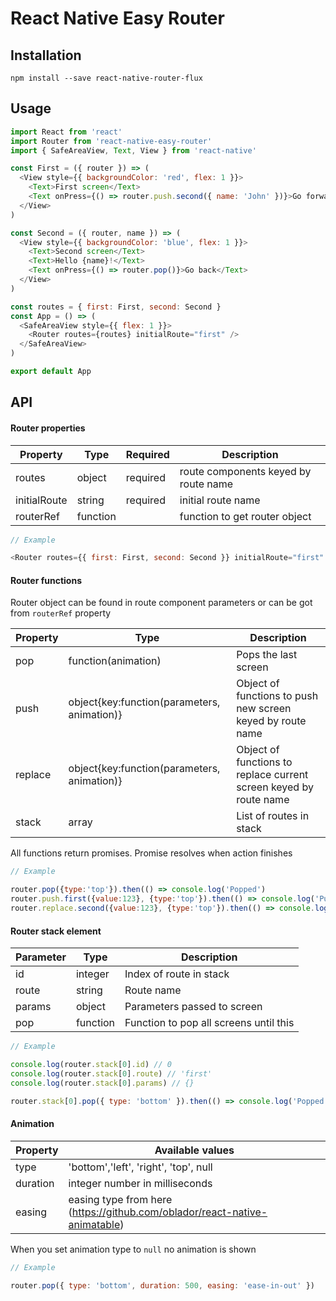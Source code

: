 # React Native Easy Router

## Installation

```
npm install --save react-native-router-flux
```

## Usage

```javascript
import React from 'react'
import Router from 'react-native-easy-router'
import { SafeAreaView, Text, View } from 'react-native'

const First = ({ router }) => (
  <View style={{ backgroundColor: 'red', flex: 1 }}>
    <Text>First screen</Text>
    <Text onPress={() => router.push.second({ name: 'John' })}>Go forward</Text>
  </View>
)

const Second = ({ router, name }) => (
  <View style={{ backgroundColor: 'blue', flex: 1 }}>
    <Text>Second screen</Text>
    <Text>Hello {name}!</Text>
    <Text onPress={() => router.pop()}>Go back</Text>
  </View>
)

const routes = { first: First, second: Second }
const App = () => (
  <SafeAreaView style={{ flex: 1 }}>
    <Router routes={routes} initialRoute="first" />
  </SafeAreaView>
)

export default App
```

## API

#### Router properties

| Property     | Type     | Required | Description                          |
| ------------ | -------- | -------- | ------------------------------------ |
| routes       | object   | required | route components keyed by route name |
| initialRoute | string   | required | initial route name                   |
| routerRef    | function |          | function to get router object        |

```javascript
// Example

<Router routes={{ first: First, second: Second }} initialRoute="first" routerRef={ref => (this.router = ref)} />
```

#### Router functions

Router object can be found in route component parameters or can be got from `routerRef` property

| Property | Type                                        | Description                                                       |
| -------- | ------------------------------------------- | ----------------------------------------------------------------- |
| pop      | function(animation)                         | Pops the last screen                                              |
| push     | object{key:function(parameters, animation)} | Object of functions to push new screen keyed by route name        |
| replace  | object{key:function(parameters, animation)} | Object of functions to replace current screen keyed by route name |
| stack    | array                                       | List of routes in stack                                           |

All functions return promises. Promise resolves when action finishes

```javascript
// Example

router.pop({type:'top'}).then(() => console.log('Popped')
router.push.first({value:123}, {type:'top'}).then(() => console.log('Pushed'))
router.replace.second({value:123}, {type:'top'}).then(() => console.log('Replaced'))
```

#### Router stack element

| Parameter | Type     | Description                            |
| --------- | -------- | -------------------------------------- |
| id        | integer  | Index of route in stack                |
| route     | string   | Route name                             |
| params    | object   | Parameters passed to screen            |
| pop       | function | Function to pop all screens until this |

```javascript
// Example

console.log(router.stack[0].id) // 0
console.log(router.stack[0].route) // 'first'
console.log(router.stack[0].params) // {}

router.stack[0].pop({ type: 'bottom' }).then(() => console.log('Popped to route'))
```

#### Animation

| Property | Available values                                                           |
| -------- | -------------------------------------------------------------------------- |
| type     | 'bottom','left', 'right', 'top', null                                      |
| duration | integer number in milliseconds                                             |
| easing   | easing type from here (https://github.com/oblador/react-native-animatable) |

When you set animation type to `null` no animation is shown

```javascript
// Example

router.pop({ type: 'bottom', duration: 500, easing: 'ease-in-out' })
```
